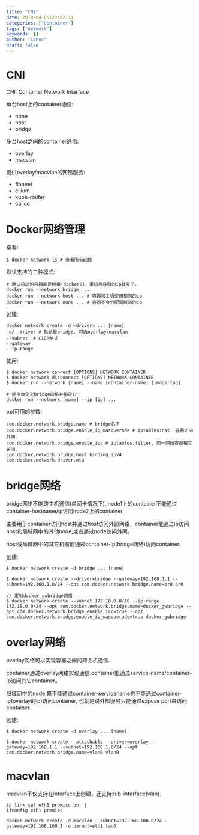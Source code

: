 ```yaml
---
title: "CNI"
date: 2018-04-05T22:02:31
categories: ["Container"]
tags: ["network"]
keywords: []
author: "Canux"
draft: false
---
```


# CNI

CNI: Container Network Intarface

单台host上的container通信:

* none
* host
* bridge

多台host之间的container通信:

* overlay
* macvlan

提供overlay/macvlan的网络服务:

* flannel
* cilium
* kube-router
* calico

# Docker网络管理

查看:

    $ docker network ls # 查看所有网络

默认支持的三种模式: 

    # 默认启动的容器都是桥接(docker0)，重启后容器的ip就变了。
    docker run --network bridge  ...
    docker run --network host ... # 容器和主机使用相同的ip
    docker run --network none ... # 容器不会分配局域网的ip

创建:

    docker network create -d <driver> ... [name]
    -d/--driver # 默认是bridge, 可选overlay/macvlan
    --subnet  # CIDR格式
    --gateway
    --ip-range

使用:

    $ docker network connect [OPTIONS] NETWORK CONTAINER
    $ docker network disconnect [OPTIONS] NETWORK CONTAINER
    $ docker run --network [name] --name [container-name] [image:tag]

    # 使用自定义bridge网络并指定IP:
    docker run --network [name] --ip [ip] ...

opt可用的参数:

    com.docker.network.bridge.name # bridge名字
    com.docker.network.bridge.enable_ip_masquerade # iptables:nat, 容器访问外网.
    com.docker.network.bridge.enable_icc # iptables:filter, 同一网段容器相互访问.
    com.docker.network.bridge.host_binding_ipv4
    com.docker.network.driver.mtu

# bridge网络

bridge网络不能跨主机通信(单网卡情况下), node1上的container不能通过container-hostname/ip访问node2上的container.

主要用于container访问host并通过host访问外部网络，container能通过ip访问host和局域网中的其他node,或者通过node访问外网。

host或局域网中的其它机器能通过container-ip(bridge网络)访问container.

创建:

    $ docker network create -d bridge ... [name]

    $ docker network create --driver=bridge --gateway=192.168.1.1 --subnet=192.168.1.0/24 --opt com.docker.network.bridge.name=br0 br0

    // 定制docker_gwbridge网络
    $ docker network create --subnet 172.18.0.0/16 --ip-range 172.18.0.0/24 --opt com.docker.network.bridge.name=docker_gwbridge --opt com.docker.network.bridge.enable_icc=true --opt com.docker.network.bridge.enable_ip_masquerade=true docker_gwbridge

# overlay网络

overlay网络可以实现容器之间的跨主机通信.

container通过overlay网络实现通信.container能通过service-name/container-ip访问其它container。

局域网中的node 既不能通过container-servicename也不能通过container-ip(overlay的ip)访问container, 也就是说外部服务只能通过expose port来访问container.

创建:

    $ docker network create -d overlay ... [name]

    $ docker network create --attachable --driver=overlay --gateway=192.168.1.1 --subnet=192.168.1.0/24 --opt com.docker.network.bridge.name=vlan0 vlan0

# macvlan

macvlan不仅支持在interface上创建，还支持sub-interface(vlan).

    ip link set eth1 promisc on  |  
    ifconfig eth1 promisc 

    docker network create -d macvlan --subnet=192.168.100.0/24 --gateway=192.168.100.1 -o parent=eth1 lan0